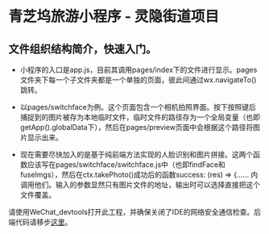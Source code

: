 # 青芝坞旅游小程序 - 灵隐街道项目

## 文件组织结构简介，快速入门。
- 小程序的入口是app.js，目前其调用pages/index下的文件进行显示。pages文件夹下每一个子文件夹都是一个单独的页面，彼此间通过wx.navigateTo()跳转。

- 以pages/switchface为例。这个页面包含一个相机拍照界面。按下按照键后捕捉到的图片被存为本地临时文件，临时文件的路径存为一个全局变量（也即getApp().globalData下），然后在pages/preview页面中会根据这个路径将图片显示出来。

- 现在需要尽快加入的是基于纯前端方法实现的人脸识别和图片拼接。这两个函数应该写在pages/switchface/switchface.js中（也即findFace和fuseImgs），然后在ctx.takePhoto()成功后的函数success: (res) => {…… 内调用他们。输入的参数显然只有图片文件的地址，输出时可以选择直接把这个文件覆盖。

请使用WeChat_devtools打开此工程，并确保关闭了IDE的网络安全通信检查。后端代码请移步[这里](https://github.com/Dootmaan/QZW_backend)。

